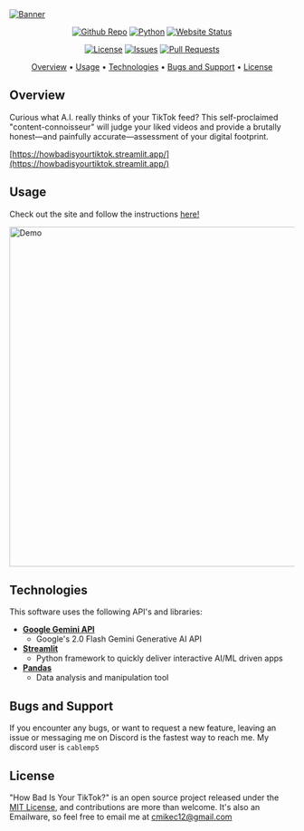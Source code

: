 <a href="https://howbadisyourtiktok.streamlit.app/">
  <img src="https://i.postimg.cc/FFZX7Ndp/Screenshot-2025-02-22-140307-Photoroom-3.png" alt="Banner"/>
</a>

<p align="center">
  <a href="https://github.com/cablemp5/howbadisyourtiktokv1"><img src="https://img.shields.io/github/languages/code-size/cablemp5/howbadisyourtiktokv1" alt="Github Repo"></a>
  <a href="https://github.com/cablemp5/howbadisyourtiktokv1"><img src="https://img.shields.io/badge/python-3.9.13-blue?logo=python" alt="Python"></a>
  <a href="https://github.com/cablemp5/howbadisyourtiktokv1"><img src="https://img.shields.io/badge/status-up-green" alt="Website Status"></a>
<p/>
  
<p align="center">
  <a href="https://github.com/cablemp5/howbadisyourtiktokv1"><img src="https://img.shields.io/github/license/cablemp5/howbadisyourtiktokv1" alt="License"></a>
  <a href="https://github.com/cablemp5/howbadisyourtiktokv1"><img src="https://img.shields.io/github/issues/cablemp5/howbadisyourtiktokv1" alt="Issues"></a>
  <a href="https://github.com/cablemp5/howbadisyourtiktokv1/pulls"><img src="https://img.shields.io/badge/PRs-welcome-brightgreen" alt="Pull Requests"></a>
<p/>

<p align="center">
  <a href="#overview">Overview</a>
  •
  <a href="#usage">Usage</a>
  •
  <a href="#technologies">Technologies</a>
  •
  <a href="#bugs-and-support">Bugs and Support</a>
  •
  <a href="#license">License</a>
</p>
    
## Overview

Curious what A.I. really thinks of your TikTok feed? This self-proclaimed "content-connoisseur" will judge your liked videos and provide a brutally honest—and painfully accurate—assessment of your digital footprint.

[https://howbadisyourtiktok.streamlit.app/](https://howbadisyourtiktok.streamlit.app/)

## Usage

Check out the site and follow the instructions [here!](https://howbadisyourtiktok.streamlit.app/)

<img src="https://i.postimg.cc/TwB0Pyj1/image-1.png" alt="Demo" width="600"/>

## Technologies

This software uses the following API's and libraries:

- [**Google Gemini API**](https://ai.google.dev/)
  - Google's 2.0 Flash Gemini Generative AI API 
- [**Streamlit**](https://streamlit.io/)
  - Python framework to quickly deliver interactive AI/ML driven apps
- [**Pandas**](https://github.com/google/gson)
  - Data analysis and manipulation tool
  
## Bugs and Support

If you encounter any bugs, or want to request a new feature, leaving an issue or messaging me on Discord is the fastest way to reach me. My discord user is `cablemp5`

## License

"How Bad Is Your TikTok?" is an open source project released under the [MIT License](LICENSE), and contributions are more than welcome. It's also an Emailware, so feel free to email me at [cmikec12@gmail.com](cmikec12@gmail.com) 
